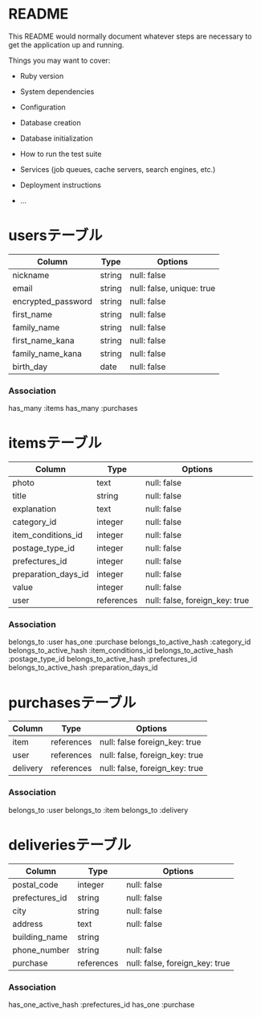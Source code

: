 # README

This README would normally document whatever steps are necessary to get the
application up and running.

Things you may want to cover:

* Ruby version

* System dependencies

* Configuration

* Database creation

* Database initialization

* How to run the test suite

* Services (job queues, cache servers, search engines, etc.)

* Deployment instructions

* ...
# usersテーブル
| Column              | Type   | Options                   |
| ------------------  | ------ | -----------               |
| nickname            | string | null: false               |
| email               | string | null: false, unique: true |
| encrypted_password  | string | null: false               |
| first_name          | string | null: false               |
| family_name         | string | null: false               |
| first_name_kana     | string | null: false               |
| family_name_kana    | string | null: false               |
| birth_day           | date   | null: false               |

### Association
has_many :items
has_many :purchases

# itemsテーブル
| Column             | Type       | Options                        |
| ------------------ | ------     | -----------                    |
| photo              | text       | null: false                    |
| title              | string     | null: false                    |
| explanation        | text       | null: false                    |
| category_id        | integer    | null: false                    |
| item_conditions_id | integer    | null: false                    |
| postage_type_id    | integer    | null: false                    |
| prefectures_id     | integer    | null: false                    |
| preparation_days_id| integer    | null: false                    |
| value              | integer    | null: false                    |
| user               | references | null: false, foreign_key: true |

### Association
belongs_to :user
has_one :purchase
belongs_to_active_hash :category_id
belongs_to_active_hash :item_conditions_id
belongs_to_active_hash :postage_type_id
belongs_to_active_hash :prefectures_id
belongs_to_active_hash :preparation_days_id

# purchasesテーブル
| Column             | Type       | Options                        |
| ------------------ | ------     | -----------                    |
| item               | references | null: false foreign_key: true  |
| user               | references | null: false, foreign_key: true |
| delivery           | references | null: false, foreign_key: true |

### Association
belongs_to :user
belongs_to :item
belongs_to :delivery

# deliveriesテーブル
| Column             | Type       | Options                        |
| ------------------ | ------     | -----------                    |
| postal_code        | integer    | null: false                    |
| prefectures_id     | string     | null: false                    |
| city               | string     | null: false                    |
| address            | text       | null: false                    |
| building_name      | string     |                                |
| phone_number       | string     | null: false                    |  
| purchase           | references | null: false, foreign_key: true |

### Association
has_one_active_hash :prefectures_id
has_one :purchase











